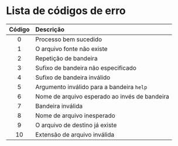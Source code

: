 # Lista de códigos de erro

| Código | Descrição                                     |
| :-:    |:--                                            |
| 0      | Processo bem sucedido                         |
| 1      | O arquivo fonte não existe                    |
| 2      | Repetição de bandeira                         |
| 3      | Sufixo de bandeira não especificado           |
| 4      | Sufixo de bandeira inválido                   |
| 5      | Argumento inválido para a bandeira `help`     |
| 6      | Nome de arquivo esperado ao invés de bandeira |
| 7      | Bandeira inválida                             |
| 8      | Nome de arquivo inesperado                    |
| 9      | O arquivo de destino já existe                |
| 10     | Extensão de arquivo inválida                  |
